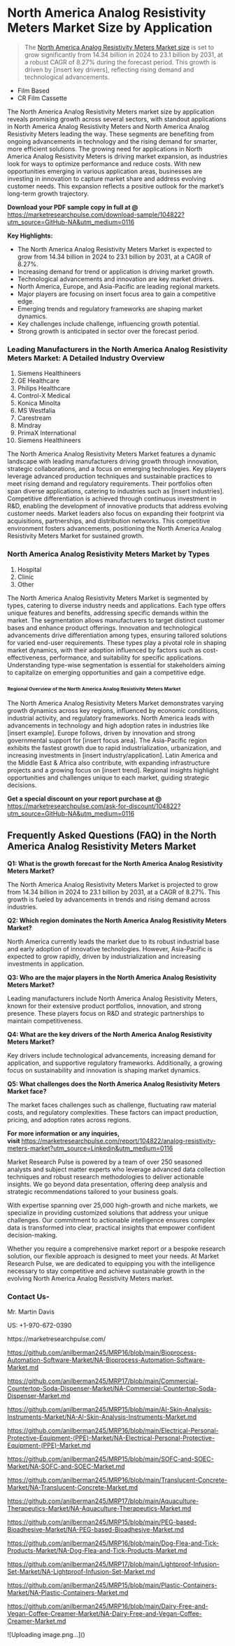 <h1>North America Analog Resistivity Meters Market&nbsp;Size by Application</h1><blockquote><p>The <a href="https://marketresearchpulse.com/download-sample/104822?utm_source=GitHub-NA&amp;utm_medium=0116">North America Analog Resistivity Meters Market size</a> is set to grow significantly from 14.34 billion in 2024 to 23.1 billion by 2031, at a robust CAGR of 8.27% during the forecast period. This growth is driven by [insert key drivers], reflecting rising demand and technological advancements.</p></blockquote><ul><li>Film Based<li> CR Film Cassette</li></ul><p>The North America Analog Resistivity Meters market size by application reveals promising growth across several sectors, with standout applications in North America Analog Resistivity Meters and North America Analog Resistivity Meters leading the way. These segments are benefiting from ongoing advancements in technology and the rising demand for smarter, more efficient solutions. The growing need for applications in North America Analog Resistivity Meters is driving market expansion, as industries look for ways to optimize performance and reduce costs. With new opportunities emerging in various application areas, businesses are investing in innovation to capture market share and address evolving customer needs. This expansion reflects a positive outlook for the market’s long-term growth trajectory.</p><p><strong>Download your PDF sample copy in full at @ </strong><a href="https://marketresearchpulse.com/download-sample/104822?utm_source=GitHub-NA&amp;utm_medium=0116">https://marketresearchpulse.com/download-sample/104822?utm_source=GitHub-NA&amp;utm_medium=0116</a></p><p><strong>Key Highlights: </strong></p><ul><li>The North America Analog Resistivity Meters Market is expected to grow from 14.34 billion in 2024 to 23.1 billion by 2031, at a CAGR of 8.27%.</li><li>Increasing demand for trend or application is driving market growth.</li><li>Technological advancements and innovation are key market drivers.</li><li>North America, Europe, and Asia-Pacific are leading regional markets.</li><li>Major players are focusing on insert focus area to gain a competitive edge.</li><li>Emerging trends and regulatory frameworks are shaping market dynamics.</li><li>Key challenges include challenge, influencing growth potential.</li><li>Strong growth is anticipated in sector over the forecast period.</li></ul><h3>Leading Manufacturers in the North America Analog Resistivity Meters Market: A Detailed Industry Overview</h3><ol><li>Siemens Healthineers</li><li>GE Healthcare</li><li>Philips Healthcare</li><li>Control-X Medical</li><li>Konica Minolta</li><li>MS Westfalia</li><li>Carestream</li><li>Mindray</li><li>PrimaX International</li><li>Siemens Healthineers</li></ol><div class="flex max-w-full flex-col flex-grow"><div class="min-h-8 text-message flex w-full flex-col items-end gap-2 whitespace-normal break-words [.text-message+&amp;]:mt-5" dir="auto" data-message-author-role="assistant" data-message-id="fd8432e4-4910-450d-b182-61b7bfb0a01f" data-message-model-slug="gpt-4o"><div class="flex w-full flex-col gap-1 empty:hidden first:pt-[3px]"><div class="markdown prose w-full break-words dark:prose-invert light"><p>The North America Analog Resistivity Meters Market features a dynamic landscape with leading manufacturers driving growth through innovation, strategic collaborations, and a focus on emerging technologies. Key players leverage advanced production techniques and sustainable practices to meet rising demand and regulatory requirements. Their portfolios often span diverse applications, catering to industries such as [insert industries]. Competitive differentiation is achieved through continuous investment in R&amp;D, enabling the development of innovative products that address evolving customer needs. Market leaders also focus on expanding their footprint via acquisitions, partnerships, and distribution networks. This competitive environment fosters advancements, positioning the North America Analog Resistivity Meters Market for sustained growth.</p></div></div></div></div><h3>North America Analog Resistivity Meters Market by Types</h3><ol><li>Hospital<li> Clinic<li> Other</li></ol><div class="flex max-w-full flex-col flex-grow"><div class="min-h-8 text-message flex w-full flex-col items-end gap-2 whitespace-normal break-words [.text-message+&amp;]:mt-5" dir="auto" data-message-author-role="assistant" data-message-id="084470be-0bb7-4664-bddf-5156b4f41249" data-message-model-slug="gpt-4o-mini"><div class="flex w-full flex-col gap-1 empty:hidden first:pt-[3px]"><div class="markdown prose w-full break-words dark:prose-invert light"><p>The North America Analog Resistivity Meters Market is segmented by types, catering to diverse industry needs and applications. Each type offers unique features and benefits, addressing specific demands within the market. The segmentation allows manufacturers to target distinct customer bases and enhance product offerings. Innovation and technological advancements drive differentiation among types, ensuring tailored solutions for varied end-user requirements. These types play a pivotal role in shaping market dynamics, with their adoption influenced by factors such as cost-effectiveness, performance, and suitability for specific applications. Understanding type-wise segmentation is essential for stakeholders aiming to capitalize on emerging opportunities and gain a competitive edge.</p></div></div></div></div><h3><span style="font-size: 11px;">Regional Overview of the North America Analog Resistivity Meters Market</span></h3><div class="flex max-w-full flex-col flex-grow"><div class="min-h-8 text-message flex w-full flex-col items-end gap-2 whitespace-normal break-words [.text-message+&amp;]:mt-5" dir="auto" data-message-author-role="assistant" data-message-id="e9038762-ce64-4e30-91c9-9bd413514231" data-message-model-slug="gpt-4o-mini"><div class="flex w-full flex-col gap-1 empty:hidden first:pt-[3px]"><div class="markdown prose w-full break-words dark:prose-invert light"><p>The North America Analog Resistivity Meters Market demonstrates varying growth dynamics across key regions, influenced by economic conditions, industrial activity, and regulatory frameworks. North America leads with advancements in technology and high adoption rates in industries like [insert example]. Europe follows, driven by innovation and strong governmental support for [insert focus area]. The Asia-Pacific region exhibits the fastest growth due to rapid industrialization, urbanization, and increasing investments in [insert industry/application]. Latin America and the Middle East &amp; Africa also contribute, with expanding infrastructure projects and a growing focus on [insert trend]. Regional insights highlight opportunities and challenges unique to each market, guiding strategic decisions.</p></div></div></div></div><p><strong>Get a special discount on your report purchase at @ </strong><a href="https://marketresearchpulse.com/ask-for-discount/104822?utm_source=GitHub-NA&amp;utm_medium=0116">https://marketresearchpulse.com/ask-for-discount/104822?utm_source=GitHub-NA&amp;utm_medium=0116</a></p><h2>Frequently Asked Questions (FAQ) in the North America Analog Resistivity Meters Market</h2><p><strong>Q1: What is the growth forecast for the North America Analog Resistivity Meters Market?</strong></p><p>The North America Analog Resistivity Meters Market is projected to grow from 14.34 billion in 2024 to 23.1 billion by 2031, at a CAGR of 8.27%. This growth is fueled by advancements in trends and rising demand across industries.</p><p><strong>Q2: Which region dominates the North America Analog Resistivity Meters Market?</strong></p><p>North America currently leads the market due to its robust industrial base and early adoption of innovative technologies. However, Asia-Pacific is expected to grow rapidly, driven by industrialization and increasing investments in application.</p><p><strong>Q3: Who are the major players in the North America Analog Resistivity Meters Market?</strong></p><p>Leading manufacturers include North America Analog Resistivity Meters, known for their extensive product portfolios, innovation, and strong presence. These players focus on R&amp;D and strategic partnerships to maintain competitiveness.</p><p><strong>Q4: What are the key drivers of the North America Analog Resistivity Meters Market?</strong></p><p>Key drivers include technological advancements, increasing demand for application, and supportive regulatory frameworks. Additionally, a growing focus on sustainability and innovation is shaping market dynamics.</p><p><strong>Q5: What challenges does the North America Analog Resistivity Meters Market face?</strong></p><p>The market faces challenges such as challenge, fluctuating raw material costs, and regulatory complexities. These factors can impact production, pricing, and adoption rates across regions.</p><p><strong>For more information or any inquiries, visit&nbsp;</strong><a href="https://marketresearchpulse.com/report/104822/analog-resistivity-meters-market?utm_source=Linkedin&utm_medium=0116">https://marketresearchpulse.com/report/104822/analog-resistivity-meters-market?utm_source=Linkedin&utm_medium=0116</a></p><p>Market Research Pulse is powered by a team of over 250 seasoned analysts and subject matter experts who leverage advanced data collection techniques and robust research methodologies to deliver actionable insights. We go beyond data presentation, offering deep analysis and strategic recommendations tailored to your business goals.</p><p>With expertise spanning over 25,000 high-growth and niche markets, we specialize in providing customized solutions that address your unique challenges. Our commitment to actionable intelligence ensures complex data is transformed into clear, practical insights that empower confident decision-making.</p><p>Whether you require a comprehensive market report or a bespoke research solution, our flexible approach is designed to meet your needs. At Market Research Pulse, we are dedicated to equipping you with the intelligence necessary to stay competitive and achieve sustainable growth in the evolving North America Analog Resistivity Meters market.</p><h3><strong>Contact Us-</strong></h3><p>Mr. Martin Davis</p><p>US: +1-970-672-0390</p><p>https://marketresearchpulse.com/</p><p><a href="https://github.com/anilberman245/MRP16/blob/main/Bioprocess-Automation-Software-Market/NA-Bioprocess-Automation-Software-Market.md">https://github.com/anilberman245/MRP16/blob/main/Bioprocess-Automation-Software-Market/NA-Bioprocess-Automation-Software-Market.md</a></p><p><a href="https://github.com/anilberman245/MRP17/blob/main/Commercial-Countertop-Soda-Dispenser-Market/NA-Commercial-Countertop-Soda-Dispenser-Market.md">https://github.com/anilberman245/MRP17/blob/main/Commercial-Countertop-Soda-Dispenser-Market/NA-Commercial-Countertop-Soda-Dispenser-Market.md</a></p><p><a href="https://github.com/anilberman245/MRP15/blob/main/AI-Skin-Analysis-Instruments-Market/NA-AI-Skin-Analysis-Instruments-Market.md">https://github.com/anilberman245/MRP15/blob/main/AI-Skin-Analysis-Instruments-Market/NA-AI-Skin-Analysis-Instruments-Market.md</a></p><p><a href="https://github.com/anilberman245/MRP16/blob/main/Electrical-Personal-Protective-Equipment-(PPE)-Market/NA-Electrical-Personal-Protective-Equipment-(PPE)-Market.md">https://github.com/anilberman245/MRP16/blob/main/Electrical-Personal-Protective-Equipment-(PPE)-Market/NA-Electrical-Personal-Protective-Equipment-(PPE)-Market.md</a></p><p><a href="https://github.com/anilberman245/MRP15/blob/main/SOFC-and-SOEC-Market/NA-SOFC-and-SOEC-Market.md">https://github.com/anilberman245/MRP15/blob/main/SOFC-and-SOEC-Market/NA-SOFC-and-SOEC-Market.md</a></p><p><a href="https://github.com/anilberman245/MRP16/blob/main/Translucent-Concrete-Market/NA-Translucent-Concrete-Market.md">https://github.com/anilberman245/MRP16/blob/main/Translucent-Concrete-Market/NA-Translucent-Concrete-Market.md</a></p><p><a href="https://github.com/anilberman245/MRP17/blob/main/Aquaculture-Therapeutics-Market/NA-Aquaculture-Therapeutics-Market.md">https://github.com/anilberman245/MRP17/blob/main/Aquaculture-Therapeutics-Market/NA-Aquaculture-Therapeutics-Market.md</a></p><p><a href="https://github.com/anilberman245/MRP15/blob/main/PEG-based-Bioadhesive-Market/NA-PEG-based-Bioadhesive-Market.md">https://github.com/anilberman245/MRP15/blob/main/PEG-based-Bioadhesive-Market/NA-PEG-based-Bioadhesive-Market.md</a></p><p><a href="https://github.com/anilberman245/MRP16/blob/main/Dog-Flea-and-Tick-Products-Market/NA-Dog-Flea-and-Tick-Products-Market.md">https://github.com/anilberman245/MRP16/blob/main/Dog-Flea-and-Tick-Products-Market/NA-Dog-Flea-and-Tick-Products-Market.md</a></p><p><a href="https://github.com/anilberman245/MRP17/blob/main/Lightproof-Infusion-Set-Market/NA-Lightproof-Infusion-Set-Market.md">https://github.com/anilberman245/MRP17/blob/main/Lightproof-Infusion-Set-Market/NA-Lightproof-Infusion-Set-Market.md</a></p><p><a href="https://github.com/anilberman245/MRP15/blob/main/Plastic-Containers-Market/NA-Plastic-Containers-Market.md">https://github.com/anilberman245/MRP15/blob/main/Plastic-Containers-Market/NA-Plastic-Containers-Market.md</a></p><p><a href="https://github.com/anilberman245/MRP16/blob/main/Dairy-Free-and-Vegan-Coffee-Creamer-Market/NA-Dairy-Free-and-Vegan-Coffee-Creamer-Market.md">https://github.com/anilberman245/MRP16/blob/main/Dairy-Free-and-Vegan-Coffee-Creamer-Market/NA-Dairy-Free-and-Vegan-Coffee-Creamer-Market.md</a></p>
![Uploading image.png…]()
